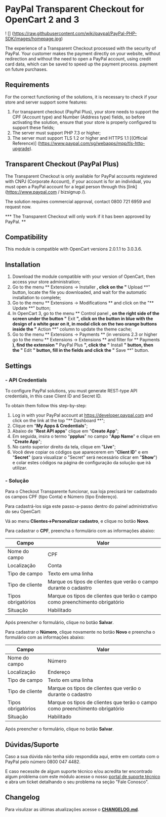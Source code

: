 # PayPal Transparent Checkout for OpenCart 2 and 3
! [] (https://raw.githubusercontent.com/wiki/paypal/PayPal-PHP-SDK/images/homepage.jpg)

The experience of a Transparent Checkout processed with the security of PayPal. Your customer makes the payment directly on your website, without redirection and without the need to open a PayPal account, using credit card data, which can be saved to speed up the payment process. payment on future purchases.


## Requirements

For the correct functioning of the solutions, it is necessary to check if your store and server support some features:
1. For transparent checkout (PayPal Plus), your store needs to support the CPF (Account type) and Number (Address type) fields, so before activating the solution, ensure that your store is properly configured to support these fields;
2. The server must support PHP 7.3 or higher;
3. The server must support TLS 1.2 or higher and HTTPS 1.1 [(Official Reference)] (https://www.paypal.com/sg/webapps/mpp/tls-http-upgrade).

## Transparent Checkout (PayPal Plus)

The Transparent Checkout is only available for PayPal accounts registered with CNPJ (Corporate Account), if your account is for an individual, you must open a PayPal account for a legal person through this [link] (https://www.paypal.com / bizsignup /).

The solution requires commercial approval, contact 0800 721 6959 and request now.

*** The Transparent Checkout will only work if it has been approved by PayPal. **

## Compatibility

This module is compatible with OpenCart versions 2.0.1.1 to 3.0.3.6.

## Installation

1. Download the module compatible with your version of OpenCart, then access your store administration;
2. Go to the menu ** Extensions → Installer **, click on the "** Upload **" button, locate the file you downloaded, and wait for the automatic installation to complete;
3. Go to the menu ** Extensions → Modifications ** and click on the "** Update **" button;
4. In OpenCart 3, go to the menu ** Control panel **, on the right side of the screen under the button "** Exit **", click on the button in blue with the design of a white gear on it, in modal click on the two orange buttons inside the "** Action **" column to update the theme cache;
5. Go to the menu ** Extensions → Payments ** (in versions 2.3 or higher go to the menu ** Extensions → Extensions ** and filter for ** Payments **), find the extension "** PayPal Plus **", click the "** Install **" button, then the "** Edit **" button, fill in the fields and click the "** Save **" button.

## Settings
### - API Credentials
To configure PayPal solutions, you must generate REST-type API credentials, in this case Client ID and Secret ID.

To obtain them follow this step-by-step:
                
1. Log in with your PayPal account at https://developer.paypal.com and click on the link at the top "** Dashboard **"; 
2. Clique em "**My Apps & Credentials**";
3. Abaixo de "**Rest API apps**" clique em "**Create App**";
4. Em seguida, insira o termo "**ppplus**" no campo "**App Name**" e clique em "**Create App**";
5. No canto superior direito da tela, clique em "**Live**";
6. Você deve copiar os códigos que aparecerem em "**Client ID**" e em "**Secret**" (para visualizar o "Secret" será necessário clicar em "**Show**") e colar estes códigos na página de configuração da solução que irá utilizar. 

### - Solução

Para o Checkout Transparente funcionar, sua loja precisará ter cadastrado os campos CPF (tipo Conta) e Número (tipo Endereço).

Para cadastrá-los siga este passo-a-passo dentro do painel administrativo do seu OpenCart:

Vá ao menu **Clientes→Personalizar cadastro**, e clique no botão **Novo**.

Para cadastrar o **CPF**, preencha o formulário com as informações abaixo:

| Campo | Valor |
| -------- | ----- |
| Nome do campo | CPF |
| Localização | Conta |
| Tipo de campo | Texto em uma linha |
| Tipo de cliente | Marque os tipos de clientes que verão o campo durante o cadastro |
| Tipos obrigatórios | Marque os tipos de clientes que terão o campo como preenchimento obrigatório |
| Situação | Habilitado |

Após preencher o formulário, clique no botão **Salvar**.

Para cadastrar o **Número**, clique novamente no botão **Novo** e preencha o formulário com as informações abaixo:

| Campo | Valor |
| -------- | ----- |
| Nome do campo | Número |
| Localização | Endereço |
| Tipo de campo | Texto em uma linha |
| Tipo de cliente | Marque os tipos de clientes que verão o durante o cadastro |
| Tipos obrigatórios | Marque os tipos de clientes que terão o campo como preenchimento obrigatório |
| Situação | Habilitado |

Após preencher o formulário, clique no botão **Salvar**.

## Dúvidas/Suporte

Caso a sua dúvida não tenha sido respondida aqui, entre em contato com o PayPal pelo número 0800 047 4482.

E caso necessite de algum suporte técnico e/ou acredita ter encontrado algum problema com este módulo acesse o nosso [portal de suporte técnico](https://www.paypal-support.com/s/?language=pt_BR) e abra um ticket detalhando o seu problema na seção "Fale Conosco".

## Changelog

Para visulizar as últimas atualizações acesse o [**CHANGELOG.md**](CHANGELOG.md).
